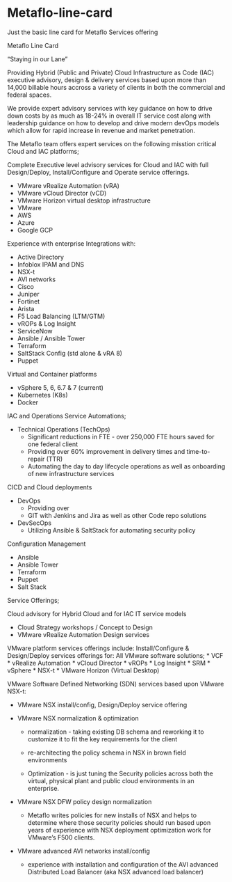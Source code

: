 # Metaflo-line-card
Just the basic line card for Metaflo Services offering


Metaflo Line Card

“Staying in our Lane”

Providing Hybrid (Public and Private) Cloud Infrastructure as Code (IAC) executive advisory, design & delivery services based upon more than 14,000 billable hours accross a variety of clients in both the commercial and federal spaces.

We provide expert advisory services with key guidance on how to drive down costs by as much as 18-24% in overall IT service cost along with leadership guidance on how to develop and drive modern devOps models which allow for rapid increase in revenue and market penetration. 


The Metaflo team offers expert services on the following misstion critical Cloud and IAC platforms;

Complete Executive level advisory services for Cloud and IAC with full Design/Deploy, Install/Configure and Operate service offerings. 

* VMware vRealize Automation (vRA)
* VMware vCloud Director (vCD)
* VMware Horizon virtual desktop infrastructure 
* VMware 
* AWS
* Azure
* Google GCP


Experience with enterprise Integrations with:
* Active Directory 
* Infoblox IPAM and DNS
* NSX-t
* AVI networks
* Cisco
* Juniper
* Fortinet
* Arista
* F5 Load Balancing (LTM/GTM)
* vROPs & Log Insight
* ServiceNow
* Ansible / Ansible Tower
* Terraform
* SaltStack Config (std alone & vRA 8)
* Puppet

Virtual and Container platforms
* vSphere 5, 6, 6.7 & 7 (current)
* Kubernetes (K8s)
* Docker
	
IAC and Operations Service Automations;
* Technical Operations (TechOps) 
    * Significant reductions in FTE - over 250,000 FTE hours saved for one federal client
    * Providing over 60% improvement in delivery times and time-to-repair (TTR) 
    * Automating the day to day lifecycle operations as well as onboarding of new infrastructure services 

CICD and Cloud deployments
* DevOps
    * Providing over 
    * GIT with Jenkins and Jira as well as other Code repo solutions
* DevSecOps
    * Utilizing Ansible & SaltStack for automating security policy

Configuration Management
* Ansible
* Ansible Tower
* Terraform
* Puppet
* Salt Stack
	
Service Offerings;

Cloud advisory for Hybrid Cloud and for IAC IT service models
* Cloud Strategy workshops / Concept to Design
* VMware vRealize Automation Design services

VMware platform services offerings include: Install/Configure & Design/Deploy services offerings for:
	All VMware software solutions;
    * VCF
    * vRealize Automation
    * vCloud Director
    * vROPs
    * Log Insight
    * SRM
    * vSphere
    * NSX-t
    * VMware Horizon (Virtual Desktop)

VMware Software Defined Networking (SDN) services based upon VMware NSX-t:

* VMware NSX install/config, Design/Deploy service offering
* VMware NSX normalization & optimization
    * normalization - taking existing DB schema and reworking it to customize it to fit the key requirements for the client
    * re-architecting the policy schema in NSX in brown field environments

    * Optimization - is just tuning the Security policies across both the virtual, physical plant and public cloud environments in an enterprise.

* VMware NSX DFW policy design normalization
    * Metaflo writes policies for new installs of NSX and helps to determine where those security policies should run based upon years of experience with NSX deployment optimization work for VMware’s F500 clients.

* VMware advanced AVI networks install/config 
    * experience with installation and configuration of the AVI advanced Distributed Load Balancer (aka NSX advanced load balancer)

